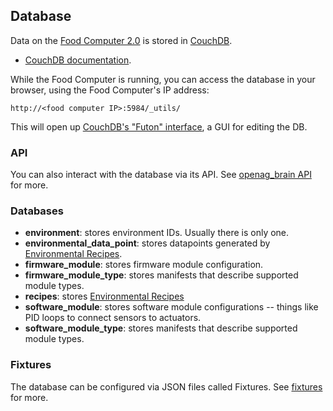## Database

Data on the [Food Computer 2.0](/food_computer_2) is stored in
[CouchDB](http://couchdb.com/).

  - [CouchDB documentation](http://docs.couchdb.org/en/2.0.0/).

While the Food Computer is running, you can access the database in your
browser, using the Food Computer's IP address:

    http://<food computer IP>:5984/_utils/

This will open up [CouchDB's "Futon"
interface](http://docs.couchdb.org/en/1.6.1/intro/futon.html), a GUI for
editing the DB.

### API

You can also interact with the database via its API. See [openag\_brain
API](/openag_brain/API) for more.

### Databases

  - **environment**: stores environment IDs. Usually there is only one.
  - **environmental\_data\_point**: stores datapoints generated by
    [Environmental Recipes](/Recipe/).
  - **firmware\_module**: stores firmware module configuration.
  - **firmware\_module\_type**: stores manifests that describe supported
    module types.
  - **recipes**: stores [Environmental Recipes](/Recipe/)
  - **software\_module**: stores software module configurations --
    things like PID loops to connect sensors to actuators.
  - **software\_module\_type**: stores manifests that describe supported
    module types.

### Fixtures

The database can be configured via JSON files called Fixtures. See
[fixtures](/openag_brain/0.1.0/fixtures) for more.

